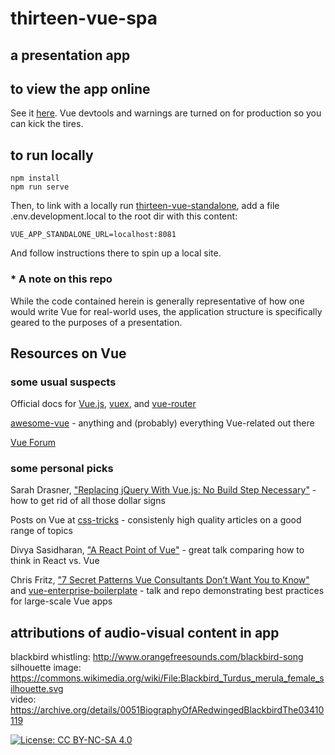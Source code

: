 # thirteen-vue-spa
## a presentation app

## to view the app online
See it [here](https://gwvt.github.io/thirteen-vue-spa/). Vue devtools and warnings are turned on for production so you can kick the tires.

## to run locally
```
npm install
npm run serve
```
Then, to link with a locally run [thirteen-vue-standalone](https://github.com/gwvt/thirteen-vue-standalone), add a file .env.development.local to the root dir with this content:
```
VUE_APP_STANDALONE_URL=localhost:8081
```
And follow instructions there to spin up a local site.

### * A note on this repo ###
While the code contained herein is generally representative of how one would write Vue for real-world uses, the application structure is specifically geared to the purposes of a presentation.

## Resources on Vue

### some usual suspects

Official docs for [Vue.js](https://vuejs.org/), [vuex](https://vuex.vuejs.org/), and [vue-router](https://router.vuejs.org/)

[awesome-vue](https://github.com/vuejs/awesome-vue) - anything and (probably) everything Vue-related out there

[Vue Forum](https://forum.vuejs.org/)

### some personal picks

Sarah Drasner, ["Replacing jQuery With Vue.js: No Build Step Necessary"](https://www.smashingmagazine.com/2018/02/jquery-vue-javascript/) - how to get rid of all those dollar signs

Posts on Vue at [css-tricks](https://css-tricks.com/tag/vue/) - consistenly high quality articles on a good range of topics

Divya Sasidharan, ["A React Point of Vue"](https://www.youtube.com/watch?v=5TgvhATYm3Q) - great talk comparing how to think in React vs. Vue

Chris Fritz, ["7 Secret Patterns Vue Consultants Don’t Want You to Know"](https://www.youtube.com/watch?v=7YZ5DwlLSt8) and [vue-enterprise-boilerplate](https://github.com/chrisvfritz/vue-enterprise-boilerplate) - talk and repo demonstrating best practices for large-scale Vue apps  

## attributions of audio-visual content in app

blackbird whistling: http://www.orangefreesounds.com/blackbird-song  
silhouette image: https://commons.wikimedia.org/wiki/File:Blackbird_Turdus_merula_female_silhouette.svg  
video: https://archive.org/details/0051BiographyOfARedwingedBlackbirdThe03410119


[![License: CC BY-NC-SA 4.0](https://img.shields.io/badge/License-CC%20BY--NC--SA%204.0-lightgrey.svg)](https://creativecommons.org/licenses/by-nc-sa/4.0/)
